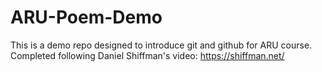 # ARU-Poem-Demo
This is a demo repo designed to introduce git and github for ARU course.
Completed following Daniel Shiffman's video:  https://shiffman.net/ 
